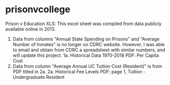# prisonvcollege

Prison v Education XLS: This excel sheet was compiled from data publicly available online in 2013.
1. Data from columns "Annual State Spending on Prisons" and "Average Number of Inmates" is no longer on CDRC website. However, I was able to email and obtain from CDRC a spreadsheet with similar numbers, and will update this project.
  1a. Historical Data 1970-2018 PDF: Per Capita Cost
2. Data from column "Average Annual UC Tuition Cost (Resident)" is from PDF titled in 2a.
  2a. Historical Fee Levels PDF: page 1, Tuition - Undergraduate Resident



